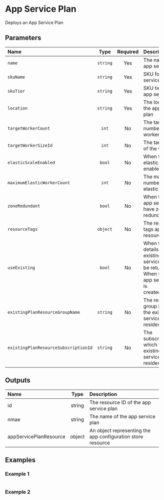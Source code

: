 # App Service Plan

Deploys an App Service Plan

## Parameters

| Name                                 | Type     | Required | Description                                                                                                                  |
| :----------------------------------- | :------: | :------: | :--------------------------------------------------------------------------------------------------------------------------- |
| `name`                               | `string` | Yes      | The name of the app service plan                                                                                             |
| `skuName`                            | `string` | Yes      | SKU for the app service plan                                                                                                 |
| `skuTier`                            | `string` | Yes      | SKU tier for the app service plan                                                                                            |
| `location`                           | `string` | Yes      | The location of the app service plan                                                                                         |
| `targetWorkerCount`                  | `int`    | No       | The target number of workers                                                                                                 |
| `targetWorkerSizeId`                 | `int`    | No       | The target size of the workers                                                                                               |
| `elasticScaleEnabled`                | `bool`   | No       | When true, elastic scale is enabled                                                                                          |
| `maximumElasticWorkerCount`          | `int`    | No       | The maximum number of elastic workers                                                                                        |
| `zoneRedundant`                      | `bool`   | No       | When true, the app service will have zone redundancy                                                                         |
| `resourceTags`                       | `object` | No       | The resource tags applied to resources                                                                                       |
| `useExisting`                        | `bool`   | No       | When true, the details of an existing app service plan will be returned; When false, the app service plan is created/udpated |
| `existingPlanResourceGroupName`      | `string` | No       | The resource group in which the existing app service plan resides                                                            |
| `existingPlanResourceSubscriptionId` | `string` | No       | The subscription in which the existing app service plan resides                                                              |

## Outputs

| Name                   | Type   | Description                                                 |
| :--------------------- | :----: | :---------------------------------------------------------- |
| id                     | string | The resource ID of the app service plan                     |
| nmae                   | string | The name of the app service plan                            |
| appServicePlanResource | object | An object representing the app configuration store resource |

## Examples

### Example 1

```bicep
```

### Example 2

```bicep
```